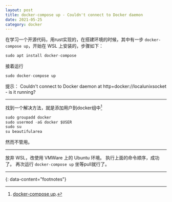 ```yaml
---
layout: post
title: docker-compose up - Couldn't connect to Docker daemon
date: 2021-05-25
category: docker
---
```


在学习一个开源代码，用rust实现的，在搭建环境的时候，其中有一步 `docker-compose up`，开始在 WSL 上安装的，步骤如下：  

```c
sudo apt install docker-compose
```

接着运行 

```c
sudo docker-compose up
```

提示： Couldn't connect to Docker daemon at http+docker://localunixsocket - is it running?  

***

找到一个解决方法，就是添加用户到docker组中[^1]  

```c
sudo groupadd docker
sudo usermod -aG docker $USER
sudo su 
su beautifularea
```

然而不管用。  

***

放弃 WSL，改使用 VMWare 上的 Ubuntu 环境。 执行上面的命令顺序，成功了。 再次运行 `docker-compose up` 坐等pull就行了。  


---
{: data-content="footnotes"}

[^1]: [docker-compose up](https://github.com/docker/compose/issues/4181).  

